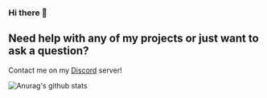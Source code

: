 ### Hi there 👋

## Need help with any of my projects or just want to ask a question?

Contact me on my [Discord](https://discord.gg/cMjJhRb) server!

![Anurag's github stats](https://github-readme-stats.vercel.app/api?username=MatteZ02&show_icons=true&theme=radical)
